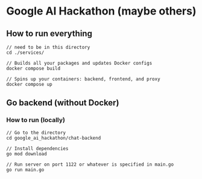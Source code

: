 # Google AI Hackathon (maybe others)

## How to run everything
```
// need to be in this directory
cd ./services/

// Builds all your packages and updates Docker configs
docker compose build

// Spins up your containers: backend, frontend, and proxy
docker compose up
```

## Go backend (without Docker)
### How to run (locally)
```
// Go to the directory
cd google_ai_hackathon/chat-backend

// Install dependencies
go mod download

// Run server on port 1122 or whatever is specified in main.go
go run main.go
```